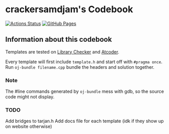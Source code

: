 # crackersamdjam's Codebook

[![Actions Status](https://github.com/crackersamdjam/Codebook/workflows/verify/badge.svg)](https://github.com/crackersamdjam/Codebook/actions)
[![GitHub Pages](https://img.shields.io/static/v1?label=GitHub+Pages&message=+&color=brightgreen&logo=github)](https://crackersamdjam.github.io/Codebook/)

## Information about this codebook

Templates are tested on [Library Checker](https://judge.yosupo.jp/) and [Atcoder](https://atcoder.jp/).

Every template will first include `template.h` and start off with `#pragma once`.
Run `oj-bundle filename.cpp` bundle the headers and solution together.

### Note

The #line commands generated by `oj-bundle` mess with gdb, so the source code might not display.

### TODO
Add bridges to tarjan.h
Add docs file for each template (idk if they show up on website otherwise)

